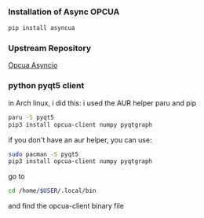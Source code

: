 

### Installation of Async OPCUA
```zsh
pip install asyncua
```

### Upstream Repository

[Opcua Asyncio](https://github.com/FreeOpcUa/opcua-asyncio)


### python pyqt5 client

in Arch linux, i did this:
i used the AUR helper paru and pip
```zsh
paru -S pyqt5
pip3 install opcua-client numpy pyqtgraph
```

if you don't have an aur helper, you can use:

```zsh
sudo pacman -S pyqt5
pip3 install opcua-client numpy pyqtgraph
```

go to 
```zsh
cd /home/$USER/.local/bin
```
and find the opcua-client binary file
